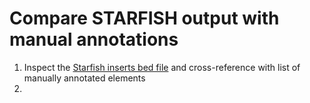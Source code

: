 # Compare STARFISH output with manual annotations
1. Inspect the [Starfish inserts bed file](/data/PyStar.inserts.bed) and cross-reference with list of manually annotated elements
2. 
